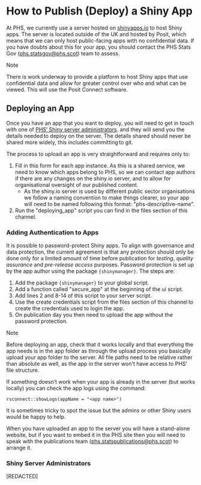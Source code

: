 # How to Publish (Deploy) a Shiny App

At PHS, we currently use a server hosted on [shinyapps.io](http://shinyapps.io) to host Shiny apps. The server is located outside of the UK and hosted by Posit, which means that we can only host public-facing apps with no confidential data. If you have doubts about this for your app, you should contact the PHS Stats Gov (phs.statsgov@phs.scot) team to assess. 

> [!NOTE]
> There is work underway to provide a platform to host Shiny apps that use confidential data and allow for greater control over who and what can be viewed. This will use the Posit Connect software.

## Deploying an App

Once you have an app that you want to deploy, you will need to get in touch with one of [PHS’ Shiny server administrators](#shiny-server-administrators). and they will send you the details needed to deploy on the server. The details shared should never be shared more widely, this includes committing to git.  

The process to upload an app is very straightforward and requires only to: 

1. Fill in this form for each app instance. As this is a shared service, we need to know which apps belong to PHS, so we can contact app authors if there are any changes on the shiny.io server, and to allow for organisational oversight of our published content.
    - As the shiny.io server is used by different public sector organisations we follow a naming convention to make things clearer, so your app will need to be named following this format: "phs-descriptive-name".
2. Run the "deploying_app" script you can find in the files section of this channel.

### Adding Authentication to Apps

It is possible to password-protect Shiny apps. To align with governance and data protection, the current agreement is that any protection should only be done only for a limited amount of time before publication for _testing_, _quality assurance_ and _pre-release access_ purposes. Password protection is set up by the app author using the package `{shinymanager}`. The steps are: 

1. Add the package `{shinymanager}` to your global script.  
2. Add a function called "secure_app" at the beginning of the ui script. 
3. Add lines 2 and 8-14 of this script to your server script. 
4. Use the create credentials script from the files section of this channel to create the credentials used to login the app.  
5. On publication day you then need to upload the app without the password protection.

> [!NOTE]
> Before deploying an app, check that it works locally and that everything the app needs is in the app folder as through the upload process you basically upload your app folder to the server.
> All file paths need to be relative rather than absolute as well, as the app in the server won't have access to PHS' file structure.  

If something doesn’t work when your app is already in the server (but works locally) you can check the app logs using the command:  

`rsconnect::showLogs(appName = "<app name>")`

It is sometimes tricky to spot the issue but the admins or other Shiny users would be happy to help. 

When you have uploaded an app to the server you will have a stand-alone website, but if you want to embed it in the PHS site then you will need to speak with the publications team (phs.statspublications@phs.scot) to arrange it.  

### Shiny Server Administrators

[REDACTED]
